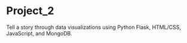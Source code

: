 # Project_2
Tell a story through data visualizations using Python Flask, HTML/CSS, JavaScript, and MongoDB.

